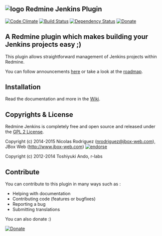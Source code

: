 ## ![logo](https://raw.github.com/jbox-web/redmine_jenkins/gh-pages/images/jenkins_logo.png) Redmine Jenkins Plugin

[![Code Climate](https://codeclimate.com/github/jbox-web/redmine_jenkins.png)](https://codeclimate.com/github/jbox-web/redmine_jenkins)
[![Build Status](https://travis-ci.org/jbox-web/redmine_jenkins.svg?branch=devel)](https://travis-ci.org/jbox-web/redmine_jenkins)
[![Dependency Status](https://gemnasium.com/jbox-web/redmine_jenkins.svg)](https://gemnasium.com/jbox-web/redmine_jenkins)
[![Donate](https://www.paypalobjects.com/en_US/i/btn/btn_donate_LG.gif)](https://www.paypal.com/cgi-bin/webscr?cmd=_s-xclick&hosted_button_id=FBT7E7DAVVEEU)

## A Redmine plugin which makes building your Jenkins projects easy ;)

This plugin allows straightforward management of Jenkins projects within Redmine.

You can follow announcements [here](https://github.com/jbox-web/redmine_jenkins/wiki/Announcements) or take a look at the [roadmap](https://github.com/jbox-web/redmine_jenkins/wiki/Roadmap).

## Installation

Read the documentation and more in the [Wiki](https://github.com/jbox-web/redmine_jenkins/wiki).

## Copyrights & License

Redmine Jenkins is completely free and open source and released under the [GPL 2 License](https://github.com/jbox-web/redmine_jenkins/blob/devel/LICENSE).

Copyright (c) 2014-2015 Nicolas Rodriguez (nrodriguez@jbox-web.com), JBox Web (http://www.jbox-web.com) [![endorse](https://api.coderwall.com/n-rodriguez/endorsecount.png)](https://coderwall.com/n-rodriguez)

Copyright (c) 2012-2014 Toshiyuki Ando, r-labs

## Contribute

You can contribute to this plugin in many ways such as :
* Helping with documentation
* Contributing code (features or bugfixes)
* Reporting a bug
* Submitting translations

You can also donate :)

[![Donate](https://www.paypalobjects.com/en_US/i/btn/btn_donate_LG.gif)](https://www.paypal.com/cgi-bin/webscr?cmd=_s-xclick&hosted_button_id=FBT7E7DAVVEEU)
